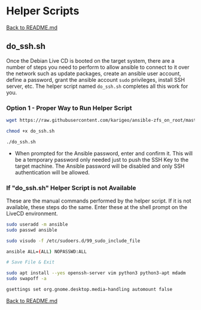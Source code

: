 # Helper Scripts

[Back to README.md](../README.md)

## do_ssh.sh

Once the Debian Live CD is booted on the target system, there are a number of steps you need to perform to allow ansible to connect to it over the network such as update packages, create an ansible user account, define a password, grant the ansible account `sudo` privileges, install SSH server, etc.  The helper script named `do_ssh.sh` completes all this work for you.  

### Option 1 - Proper Way to Run Helper Script

```bash
wget https://raw.githubusercontent.com/karigeo/ansible-zfs_on_root/master/files/do_ssh.sh

chmod +x do_ssh.sh

./do_ssh.sh
```

* When prompted for the Ansible password, enter and confirm it.  This will be a temporary password only needed just to push the SSH Key to the target machine.  The Ansible password will be disabled and only SSH authentication will be allowed.

### If "do_ssh.sh" Helper Script is not Available

These are the manual commands performed by the helper script.  If it is not available, these steps do the same.  Enter these at the shell prompt on the LiveCD environment.

```bash
sudo useradd -m ansible
sudo passwd ansible

sudo visudo -f /etc/sudoers.d/99_sudo_include_file

ansible ALL=(ALL) NOPASSWD:ALL

# Save File & Exit

sudo apt install --yes openssh-server vim python3 python3-apt mdadm
sudo swapoff -a

gsettings set org.gnome.desktop.media-handling automount false
```

[Back to README.md](../README.md)
